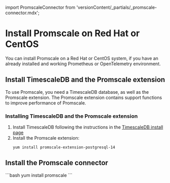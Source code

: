 import PromscaleConnector from 'versionContent/_partials/_promscale-connector.mdx';

# Install Promscale on Red Hat or CentOS
You can install Promscale on a Red Hat or CentOS system, if you have an
already installed and working Prometheus or OpenTelemetry environment.

## Install TimescaleDB and the Promscale extension
To use Promscale, you need a TimescaleDB database, as well as the Promscale
extension. The Promscale extension contains support functions to improve
performance of Promscale.

<procedure>

### Installing TimescaleDB and the Promscale extension

1.  Install TimescaleDB following the instructions in the
    [TimescaleDB install page][tsdb-install-self-hosted]
1.  Install the Promscale extension:
    ```
    yum install promscale-extension-postgresql-14
    ```    

</procedure>

## Install the Promscale connector
<PromscaleConnector >
```bash
yum install promscale
```

[tsdb-install-self-hosted]: /install/:currentVersion:/self-hosted/